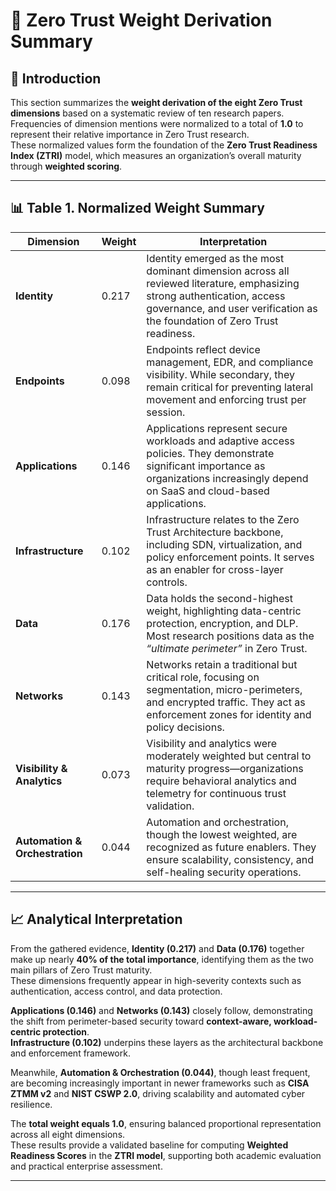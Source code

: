 # 🔢 Zero Trust Weight Derivation Summary

## 🧩 Introduction
This section summarizes the **weight derivation of the eight Zero Trust dimensions** based on a systematic review of ten research papers.  
Frequencies of dimension mentions were normalized to a total of **1.0** to represent their relative importance in Zero Trust research.  
These normalized values form the foundation of the **Zero Trust Readiness Index (ZTRI)** model, which measures an organization’s overall maturity through **weighted scoring**.

---

## 📊 Table 1. Normalized Weight Summary

| **Dimension** | **Weight** | **Interpretation** |
|----------------|-------------|--------------------|
| **Identity** | 0.217 | Identity emerged as the most dominant dimension across all reviewed literature, emphasizing strong authentication, access governance, and user verification as the foundation of Zero Trust readiness. |
| **Endpoints** | 0.098 | Endpoints reflect device management, EDR, and compliance visibility. While secondary, they remain critical for preventing lateral movement and enforcing trust per session. |
| **Applications** | 0.146 | Applications represent secure workloads and adaptive access policies. They demonstrate significant importance as organizations increasingly depend on SaaS and cloud-based applications. |
| **Infrastructure** | 0.102 | Infrastructure relates to the Zero Trust Architecture backbone, including SDN, virtualization, and policy enforcement points. It serves as an enabler for cross-layer controls. |
| **Data** | 0.176 | Data holds the second-highest weight, highlighting data-centric protection, encryption, and DLP. Most research positions data as the *“ultimate perimeter”* in Zero Trust. |
| **Networks** | 0.143 | Networks retain a traditional but critical role, focusing on segmentation, micro-perimeters, and encrypted traffic. They act as enforcement zones for identity and policy decisions. |
| **Visibility & Analytics** | 0.073 | Visibility and analytics were moderately weighted but central to maturity progress—organizations require behavioral analytics and telemetry for continuous trust validation. |
| **Automation & Orchestration** | 0.044 | Automation and orchestration, though the lowest weighted, are recognized as future enablers. They ensure scalability, consistency, and self-healing security operations. |

---

## 📈 Analytical Interpretation
From the gathered evidence, **Identity (0.217)** and **Data (0.176)** together make up nearly **40% of the total importance**, identifying them as the two main pillars of Zero Trust maturity.  
These dimensions frequently appear in high-severity contexts such as authentication, access control, and data protection.

**Applications (0.146)** and **Networks (0.143)** closely follow, demonstrating the shift from perimeter-based security toward **context-aware, workload-centric protection**.  
**Infrastructure (0.102)** underpins these layers as the architectural backbone and enforcement framework.

Meanwhile, **Automation & Orchestration (0.044)**, though least frequent, are becoming increasingly important in newer frameworks such as **CISA ZTMM v2** and **NIST CSWP 2.0**, driving scalability and automated cyber resilience.

The **total weight equals 1.0**, ensuring balanced proportional representation across all eight dimensions.  
These results provide a validated baseline for computing **Weighted Readiness Scores** in the **ZTRI model**, supporting both academic evaluation and practical enterprise assessment.

---
